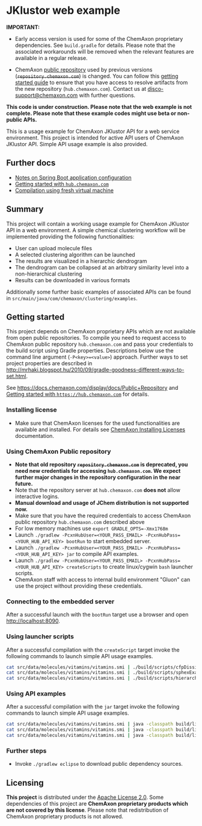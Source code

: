 JKlustor web example
====================



**IMPORTANT:**

  - Early access version is used for some of the ChemAxon proprietary dependencies. See `build.gradle` for details.
    Please note that the associated workarounds will be removed when the relevant features are available in a regular
    release.

  - ChemAxon [public repository](https://docs.chemaxon.com/display/docs/Public+Repository) 
    used by previous versions (~~`repository.chemaxon.com`~~) is changed. You can follow 
    this [getting started guide](src/doc/cxn-hub-getting-started.md) to ensure that you have access to resolve artifacts 
    from the new repository (`hub.chemaxon.com`). Contact us
    at [disco-support@chemaxon.com](mailto:disco-support@chemaxon.com?subject=Question%20regarding%20github.com/ChemAxon/jklustor-web-example)
    with further questions.


**This code is under construction. Please note that the web example is not complete. Please note that these example
codes might use beta or non-public APIs.**

This is a usage example for ChemAxon JKlustor API for a web service environment. This project is intended for active API
users of ChemAxon JKlustor API. Simple API usage example is also provided.


Further docs
------------

 - [Notes on Spring Boot application configuration](src/doc/spring-boot-notes.md)
 - [Getting started with `hub.chemaxon.com`](src/doc/cxn-hub-getting-started.md)
 - [Compilation using fresh virtual machine](src/vagrant/compile-using-fresh-vm.md)


Summary
-------

This project will contain a working usage example for ChemAxon JKlustor API in a web environment. A simple chemical
clustering workflow will be implemented providing the following functionalities:

  - User can upload molecule files
  - A selected clustering algorithm can be launched
  - The results are visualized in a hierarchic dendrogram
  - The dendrogram can be collapsed at an arbitrary similarity level into a non-hierarchical clustering
  - Results can be downloaded in various formats

Additionally some further basic examples of associated APIs can be found in
`src/main/java/com/chemaxon/clustering/examples`.


Getting started
---------------

This project depends on ChemAxon proprietary APIs which are not available from open public repositories. To compile
you need to request access to ChemAxon public repository `hub.chemaxon.com` and pass your credentials to the
build script using Gradle properties. Descriptions below use the command line argument (`-P<key>=<value>`) approach.
Further ways to set project properties are described in <http://mrhaki.blogspot.hu/2010/09/gradle-goodness-different-ways-to-set.html>.

See <https://docs.chemaxon.com/display/docs/Public+Repository> and
[Getting started with `https://hub.chemaxon.com`](src/doc/cxn-hub-getting-started.md) for details.

### Installing license

  - Make sure that ChemAxon licenses for the used functionalities are available and installed. For details see
    [ChemAxon Installing Licenses](http://www.chemaxon.com/marvin/help/licensedoc/install.html) documentation.


### Using ChemAxon Public repository

  - **Note that old repository ~~`repository.chemaxon.com`~~ is deprecated, you need new credentials for accessing
    `hub.chemaxon.com`. We expect further major changes in the repository configuration in the near future.**
  - Note that the repository server at `hub.chemaxon.com` **does not** allow interactive logins.
  - **Manual download and usage of JChem distribution is not supported now.**
  - Make sure that you have the required credentials to access ChemAxon public repository `hub.chemaxon.com`
    described above
  - For low memory machines use `export GRADLE_OPTS=-Xmx1768m`
  - Launch `./gradlew -PcxnHubUser=<YOUR_PASS_EMAIL> -PcxnHubPass=<YOUR_HUB_API_KEY> bootRun` to start embedded server.
  - Launch `./gradlew -PcxnHubUser=<YOUR_PASS_EMAIL> -PcxnHubPass=<YOUR_HUB_API_KEY> jar` to compile API examples.
  - Launch `./gradlew -PcxnHubUser=<YOUR_PASS_EMAIL> -PcxnHubPass=<YOUR_HUB_API_KEY> createScripts` to create linux/cygwin `bash`
    launcher scripts.
  - ChemAxon staff with access to internal build environment "Gluon" can use the project without providing these
    credentials.


### Connecting to the embedded server

After a successful launch with the `bootRun` target use a browser and open <http://localhost:8090>.


### Using launcher scripts

After a successful compilation with the `createScript` target invoke the following commands to launch simple API usage examples.

``` bash
cat src/data/molecules/vitamins/vitamins.smi | ./build/scripts/cfpDissimilarityExample
cat src/data/molecules/vitamins/vitamins.smi | ./build/scripts/sphexExample
cat src/data/molecules/vitamins/vitamins.smi | ./build/scripts/hierarchicClusteringExample
```


### Using API examples

After a successful compilation with the `jar` target invoke the following commands to launch simple API usage examples.

```` bash
cat src/data/molecules/vitamins/vitamins.smi | java -classpath build/libs/jklustor-web-example-0.0.2-SNAPSHOT.jar com.chemaxon.clustering.examples.CfpDissimilarityExample
cat src/data/molecules/vitamins/vitamins.smi | java -classpath build/libs/jklustor-web-example-0.0.2-SNAPSHOT.jar com.chemaxon.clustering.examples.SphexExample
cat src/data/molecules/vitamins/vitamins.smi | java -classpath build/libs/jklustor-web-example-0.0.2-SNAPSHOT.jar com.chemaxon.clustering.examples.HierarchicClusteringExample
````


### Further steps

  - Invoke `./gradlew eclipse` to download public dependency sources.


Licensing
---------

**This project** is distributed under the [Apache License 2.0](http://www.apache.org/licenses/LICENSE-2.0). Some
dependencies of this project are **ChemAxon proprietary products which are not covered by this license**. Please
note that redistribution of ChemAxon proprietary products is not allowed.
